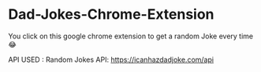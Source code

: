 # Dad-Jokes-Chrome-Extension
You click on this google chrome extension to get a random Joke every time 😂

API USED : 
Random Jokes API: https://icanhazdadjoke.com/api

